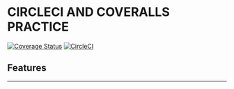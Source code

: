# CIRCLECI AND COVERALLS PRACTICE
[![Coverage Status](https://coveralls.io/repos/github/nguyenvietlam0640/cirlcleci-practice/badge.svg?branch=main)](https://coveralls.io/github/nguyenvietlam0640/cirlcleci-practice?branch=main)
[![CircleCI](https://circleci.com/gh/nguyenvietlam0640/cirlcleci-practice.svg?style=svg)](https://app.circleci.com/pipelines/github/nguyenvietlam0640/cirlcleci-practice)
## Features
***

